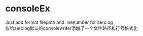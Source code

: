 # consoleEx
Just add format filepath and linenumber for zerolog  
仅给zerolog默认的consolewriter添加了一个文件路径和行号格式化


